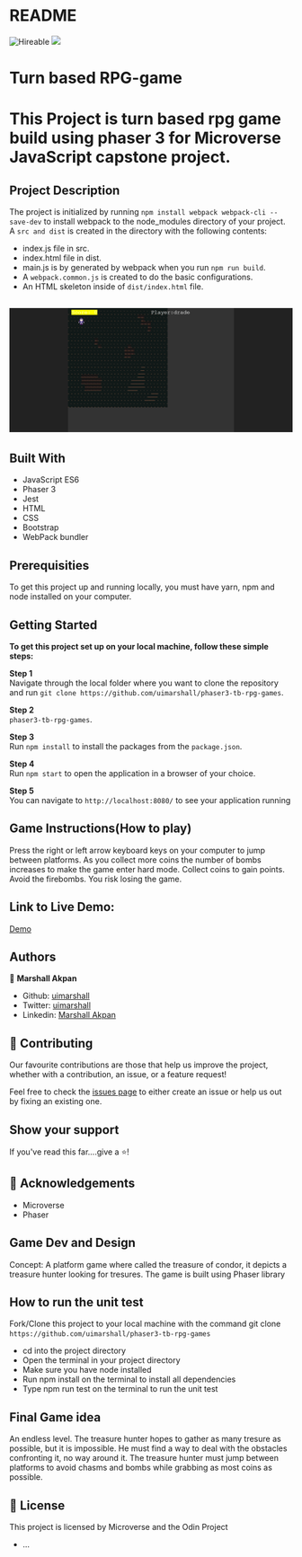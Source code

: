 # README

![Hireable](https://img.shields.io/badge/Hireable-yes-success) ![](https://img.shields.io/badge/-Microverse%20projects-blueviolet)

# Turn based RPG-game

# This Project is turn based rpg game build using phaser 3 for Microverse JavaScript capstone project.

## Project Description

The project is initialized by running `npm install webpack webpack-cli --save-dev` to install webpack to the node_modules directory of your project.
A `src and dist` is created in the directory with the following contents:
- index.js file in src.
- index.html file in dist. 
- main.js is by generated by webpack when you run `npm run build`.
- A `webpack.common.js` is created to do the basic configurations.
- An HTML skeleton inside of `dist/index.html` file.
## ![screenshot](src/assets/images/game.png)


## Built With

- JavaScript ES6
- Phaser 3
- Jest
- HTML
- CSS
- Bootstrap
- WebPack bundler

## Prerequisities

To get this project up and running locally, you must have  yarn, npm and node installed on your computer.

## Getting Started

**To get this project set up on your local machine, follow these simple steps:**

**Step 1**<br>
Navigate through the local folder where you want to clone the repository and run
`git clone https://github.com/uimarshall/phaser3-tb-rpg-games`.<br>

**Step 2**<br>
`phaser3-tb-rpg-games`.<br>

**Step 3**<br>
Run `npm install` to install the packages from the `package.json`.<br>

**Step 4**<br>
Run `npm start` to open the application in a browser of your choice.<br>

**Step 5**<br>
You can navigate to `http://localhost:8080/` to see your application running<br>

## Game Instructions(How to play)

Press the right or left arrow keyboard keys on your computer to jump between platforms. As you collect more coins the number of bombs increases to make the game enter hard mode.
Collect coins to gain points. Avoid the firebombs. You risk losing the game.


## Link to Live Demo:

[Demo](https://uimarshall.github.io/phaser3-tb-rpg-games/)

## Authors

👤 **Marshall Akpan**

- Github: [uimarshall](https://github.com/uimarshall)
- Twitter: [uimarshall](https://twitter.com/uimarshall)
- Linkedin: [Marshall Akpan](https://www.linkedin.com/in/marshall-akpan-19745526/)


## 🤝 Contributing

Our favourite contributions are those that help us improve the project, whether with a contribution, an issue, or a feature request!

Feel free to check the [issues page](https://github.com/uimarshall/phaser3-tb-rpg-games/issues) to either create an issue or help us out by fixing an existing one.

## Show your support

If you've read this far....give a ⭐️!

## :clap: Acknowledgements

- Microverse
- Phaser

## Game Dev and Design
Concept: A platform game where called the treasure of condor, it depicts a treasure hunter looking for tresures.
The game is built using Phaser library

## How to run the unit test
Fork/Clone this project to your local machine with the command git clone `https://github.com/uimarshall/phaser3-tb-rpg-games`

- cd into the project directory
- Open the terminal in your project directory
- Make sure you have node installed
- Run npm install on the terminal to install all dependencies
- Type npm run test on the terminal to run the unit test

## Final Game idea

An endless level. The treasure hunter hopes to gather as many tresure as possible, but it is impossible. He must find a way to deal with the obstacles confronting it, no way around it.
The treasure hunter must jump between platforms to avoid chasms and bombs while grabbing as most coins as possible.

## 📝 License

This project is licensed by Microverse and the Odin Project

- ...
